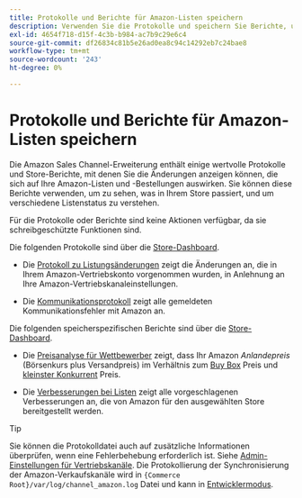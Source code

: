 ```yaml
---
title: Protokolle und Berichte für Amazon-Listen speichern
description: Verwenden Sie die Protokolle und speichern Sie Berichte, um zu sehen, was in Ihrem Adobe Commerce- oder Magento Open Source-Store und in Ihren Amazon Marketplace-Listen passiert.
exl-id: 4654f718-d15f-4c3b-b984-ac7b9c29e6c4
source-git-commit: df26834c81b5e26ad0ea8c94c14292eb7c24bae8
workflow-type: tm+mt
source-wordcount: '243'
ht-degree: 0%

---
```


# Protokolle und Berichte für Amazon-Listen speichern

Die Amazon Sales Channel-Erweiterung enthält einige wertvolle Protokolle und Store-Berichte, mit denen Sie die Änderungen anzeigen können, die sich auf Ihre Amazon-Listen und -Bestellungen auswirken. Sie können diese Berichte verwenden, um zu sehen, was in Ihrem Store passiert, und um verschiedene Listenstatus zu verstehen.

Für die Protokolle oder Berichte sind keine Aktionen verfügbar, da sie schreibgeschützte Funktionen sind.

Die folgenden Protokolle sind über die [Store-Dashboard](./amazon-store-dashboard.md).

- Die [Protokoll zu Listungsänderungen](./listing-changes-log.md) zeigt die Änderungen an, die in Ihrem Amazon-Vertriebskonto vorgenommen wurden, in Anlehnung an Ihre Amazon-Vertriebskanaleinstellungen.

- Die [Kommunikationsprotokoll](./communication-errors-log.md) zeigt alle gemeldeten Kommunikationsfehler mit Amazon an.

Die folgenden speicherspezifischen Berichte sind über die [Store-Dashboard](./amazon-store-dashboard.md).

- Die [Preisanalyse für Wettbewerber](./competitive-price-analysis.md) zeigt, dass Ihr Amazon _Anlandepreis_ (Börsenkurs plus Versandpreis) im Verhältnis zum [Buy Box](./buy-box-competitor-pricing.md) Preis und [kleinster Konkurrent](./lowest-competitor-pricing.md) Preis.

- Die [Verbesserungen bei Listen](./listing-improvements.md) zeigt alle vorgeschlagenen Verbesserungen an, die von Amazon für den ausgewählten Store bereitgestellt werden.

>[!TIP]
>
>Sie können die Protokolldatei auch auf zusätzliche Informationen überprüfen, wenn eine Fehlerbehebung erforderlich ist. Siehe [Admin-Einstellungen für Vertriebskanäle](./sales-channel-settings.md). Die Protokollierung der Synchronisierung der Amazon-Verkaufskanäle wird in `{Commerce Root}/var/log/channel_amazon.log` Datei und kann in [Entwicklermodus](https://experienceleague.adobe.com/docs/commerce-admin/systems/tools/developer-tools.html#operation-modes).
